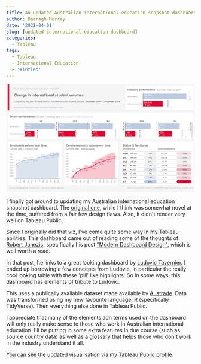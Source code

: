 ```yaml
---
title: An updated Australian international education snapshot dashboard
author: Darragh Murray
date: '2021-04-01'
slug: [updated-international-education-dashboard]
categories:
  - Tableau
tags:
  - Tableau
  - International Education
  - '#intled'
---
```

![](images/international-education-dashboard.png)

I finally got around to updating my Australian international education snapshot dashboard. The [original one](https://public.tableau.com/profile/darragh.murray#!/vizhome/AustralianInternationalEducation-DETDataVisualisationJuly2018/WelcometotheDETInternationalEducationDashboards), while I think was somewhat novel at the time, suffered from a fair few design flaws. Also, it didn't render very well on  Tableau Public.

Since I originally did that viz, I've come quite some way in my Tableau abilities. This dashboard came out of reading some of the thoughts of [Robert Janezic]("https://www.robertjanezic.com/"), specifically his post ["Modern Dashboard Design"](https://www.robertjanezic.com/blog/modern-dashboard-design), which is well worth a read. 

In that post, he links to a great looking dashboard by [Ludovic Tavernier](https://public.tableau.com/profile/ludovic.tavernier#!/vizhome/ModernDashboardDesign-SalesPerson/SalesOverview). I ended up borrowing a few concepts from Ludovic, in particular the really cool looking table with these 'pill' like highlights. So in some ways, this dashboard has elements of tribute to Ludovic.

This uses a publically available dataset made available by [Austrade](https://www.austrade.gov.au/australian/education/services/market-information-package). Data was transformed using my new favourite language, R (specifically TidyVerse). Then everything else done in Tableau Public. 

I appreciate that many of the elements adn terms used on the dashboard will only really make sense to those who work in Australian international education. I'll be putting in some extra features in due course (such as source country data) as well as a glossary that helps those who don't work in the industry understand it all.

[You can see the updated visualisation via my Tableau Public profile]("https://public.tableau.com/profile/darragh.murray#!/vizhome/AustralianInternationalEducationSnapshot/InternationalStudentVolumeSummary").
